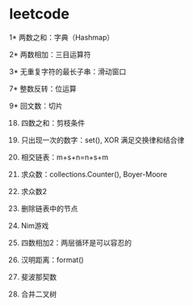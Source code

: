 # leetcode
1* 两数之和：字典（Hashmap）

2* 两数相加：三目运算符

3* 无重复字符的最长子串：滑动窗口

7* 整数反转：位运算

9* 回文数：切片

18. 四数之和：剪枝条件

136. 只出现一次的数字：set(), XOR 满足交换律和结合律

160. 相交链表：m+s+n=n+s+m

169. 求众数：collections.Counter(), Boyer-Moore

229. 求众数2

237. 删除链表中的节点

292. Nim游戏

454. 四数相加2：两层循环是可以容忍的

461. 汉明距离：format()

509. 斐波那契数

617. 合并二叉树
